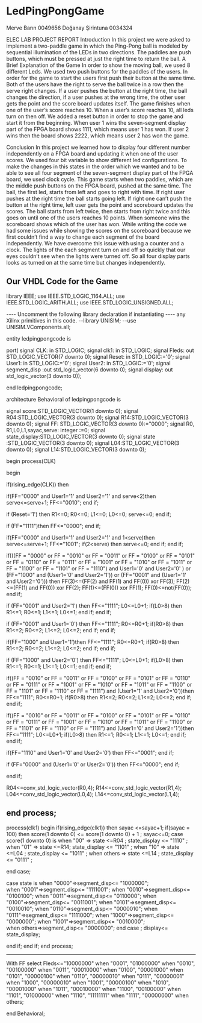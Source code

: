 # LedPingPongGame

Merve Barın 0049656
Doğanay Şirintuna 0034324

ELEC LAB PROJECT REPORT
Introduction
In this project we were asked to implement a two-paddle game in which the Ping-Pong ball is modeled by sequential illumination of the LEDs in two directions. The paddles are push buttons, which must be pressed at just the right time to return the ball. 
A Brief Explanation of the Game
In order to show the moving ball, we used 8 different Leds. We used two push buttons for the paddles of the users. In order for the game to start the users first push their button at the same time. Both of the users have the right to serve the ball twice in a row then the serve right changes. If a user pushes the button at the right time, the ball changes the direction, if a user pushes at the wrong time, the other user gets the point and the score board updates itself. The game finishes when one of the user’s score reaches 10. When a user’s score reaches 10, all leds turn on then off. We added a reset button in order to stop the game and start it from the beginning. When user 1 wins the seven-segment display part of the FPGA board shows 1111, which means user 1 has won. If user 2 wins then the board shows 2222, which means user 2 has won the game. 

Conclusion
In this project we learned how to display four different number independently on a FPGA board and updating it when one of the user scores.  We used four bit variable to show different led configurations. To make the changes in this states in the order which we wanted and to be able to see all four segment of the seven-segment display part of the FPGA board, we used clock cycle. This game starts when two paddles, which are the middle push buttons on the FPGA board, pushed at the same time. The ball, the first led, starts from left and goes to right with time. If right user pushes at the right time the ball starts going left. If right one can’t push the button at the right time, left user gets the point and scoreboard updates the scores. The ball starts from left twice, then starts from right twice and this goes on until one of the users reaches 10 points. When someone wins the scoreboard shows which of the user has won. While writing the code we had some issues while showing the scores on the scoreboard because we first couldn’t find a way to change each segment of the board independently. We have overcome this issue with using a counter and a clock. The lights of the each segment turn on and off so quickly that our eyes couldn’t see when the lights were turned off. So all four display parts looks as turned on at the same time but changes independently.

Our VHDL Code for the Game
----------------------------------------------------------------------------------
library IEEE;
use IEEE.STD_LOGIC_1164.ALL;
use IEEE.STD_LOGIC_ARITH.ALL;
use IEEE.STD_LOGIC_UNSIGNED.ALL;

---- Uncomment the following library declaration if instantiating
---- any Xilinx primitives in this code.
--library UNISIM;
--use UNISIM.VComponents.all;

entity ledpingpongcode is

port(
signal CLK: in STD_LOGIC;
signal clk1: in STD_LOGIC;
signal Fleds: out STD_LOGIC_VECTOR(7 downto 0);
signal Reset: in STD_LOGIC:='0';
signal User1: in STD_LOGIC:='0';
signal User2: in STD_LOGIC:='0';
signal segment_disp :out std_logic_vector(6 downto 0);
signal display: out std_logic_vector(3 downto 0));

end ledpingpongcode;

architecture Behavioral of ledpingpongcode is

signal score:STD_LOGIC_VECTOR(1 downto 0);
signal R04:STD_LOGIC_VECTOR(3 downto 0);
signal R14:STD_LOGIC_VECTOR(3 downto 0);
signal FF: STD_LOGIC_VECTOR(3 downto 0):="0000";
signal R0, R1,L0,L1,sayac,serve: integer :=0;
signal state_display:STD_LOGIC_VECTOR(3 downto 0);
signal state :STD_LOGIC_VECTOR(3 downto 0);
signal L04:STD_LOGIC_VECTOR(3 downto 0);
signal L14:STD_LOGIC_VECTOR(3 downto 0);

begin
process(CLK)

begin

if(rising_edge(CLK)) then 

if(FF="0000" and User1='1' and User2='1' and serve<2)then
serve<=serve+1;
FF<="0010";
end if;

if (Reset='1') then
R1<=0;
R0<=0;
L1<=0;
L0<=0;
serve<=0;
end if;

if (FF="1111")then
FF<="0000";
end if;

if(FF="0000" and User1='1' and User2='1' and 1<serve)then
serve<=serve+1;
FF<="1001";
if(2<serve) then
serve<=0;
end if;
end if;

if(((FF = "0000" or FF = "0010" or FF = "0011" or FF = "0100" or FF = "0101" or FF = "0110" or FF = "0111" or FF = "1001" or FF = "1010" or FF = "1011" or FF = "1100" or FF = "1101" or FF = "1110") and User1='0' and User2='0' ) or (FF="1000" and (User1='0' and User2='1')) or (FF="0001" and (User1='1' and User2='0'))) then
FF(3)<=(FF(2) and FF(1) and FF(0)) xor FF(3);
FF(2)<=(FF(1) and FF(0)) xor FF(2);
FF(1)<=(FF(0)) xor FF(1);
FF(0)<=not(FF(0));
end if;

if (FF="0001" and User2='1') then
FF<="1111";
L0<=L0+1;
if(L0>8) then
R1<=1;
R0<=1;
L1<=1;
L0<=1;
end if;
end if;

if (FF="0001" and User1='0') then
FF<="1111";
R0<=R0+1;
if(R0>8) then
R1<=2;
R0<=2;
L1<=2;
L0<=2;
end if;
end if;

if(FF="1000" and User1='1')then
FF<="1111";
R0<=R0+1;
if(R0>8) then
R1<=2;
R0<=2;
L1<=2;
L0<=2;
end if;
end if;

if (FF="1000" and User2='0') then
FF<="1111";
L0<=L0+1;
if(L0>8) then
R1<=1;
R0<=1;
L1<=1;
L0<=1;
end if;
end if;

if((FF = "0010" or FF = "0011" or FF = "0100" or FF = "0101" or FF = "0110" or FF = "0111" or FF = "1001" or FF = "1010" or FF = "1011" or FF = "1100" or FF = "1101" or FF = "1110" or FF = "1111") and (User1='1' and User2='0'))then
FF<="1111";
R0<=R0+1;
if(R0>8) then
R1<=2;
R0<=2;
L1<=2;
L0<=2;
end if;
end if;

if((FF = "0010" or FF = "0011" or FF = "0100" or FF = "0101" or FF = "0110" or FF = "0111" or FF = "1001" or FF = "1010" or FF = "1011" or FF = "1100" or FF = "1101" or FF = "1110" or FF = "1111") and (User1='0' and User2='1'))then
FF<="1111";
L0<=L0+1;
if(L0>8) then
R1<=1;
R0<=1;
L1<=1;
L0<=1;
end if;
end if;

if(FF="1110" and User1='0' and User2='0') then
FF<="0001";
end if;

if (FF="0000" and (User1='0' or User2='0')) then
FF<="0000";
end if;

end if;

R04<=conv_std_logic_vector(R0,4);
R14<=conv_std_logic_vector(R1,4);
L04<=conv_std_logic_vector(L0,4);
L14<=conv_std_logic_vector(L1,4);

end process;
------------------------------
process(clk1)
begin
if(rising_edge(clk1)) then
sayac <=sayac+1;
if(sayac = 100) then
score(1 downto 0) <= score(1 downto 0) + 1 ;
sayac<=0;
case score(1 downto 0) is 
when "00" => state <=R04 ; state_display <= "1110" ;
when "01" => state <=R14; state_display <= "1101" ;
when "10" => state <=L04 ; state_display <= "1011" ;
when others => state <=L14 ; state_display <= "0111" ;

end case;

case state is
when "0000"=>segment_disp<= "1000000";   
when "0001"=>segment_disp<= "1111001"; 
when "0010"=>segment_disp<= "0100100";
when "0011"=>segment_disp<= "0110000"; 
when "0100"=>segment_disp<= "0011001"; 
when "0101"=>segment_disp<= "0010010";
when "0110"=>segment_disp<= "0000010";
when "0111"=>segment_disp<= "1111000";
when "1000"=>segment_disp<= "0000000";
when "1001"=>segment_disp<= "0010000";  
when others=>segment_disp<= "0000000";
end case ; 
display<= state_display;

end if;
end if;
end process;

-------------------------------------------

With FF select 
Fleds<="10000000" when "0001",
"01000000" when "0010",
"00100000" when "0011",
"00010000" when "0100",
"00001000" when "0101",
"00000100" when "0110",
"00000010" when "0111",
"00000001" when "1000",
"00000010" when "1001",
"00000100" when "1010",
"00001000" when "1011",
"00010000" when "1100",
"00100000" when "1101",
"01000000" when "1110",
"11111111" when "1111",
"00000000" when others;

end Behavioral;




